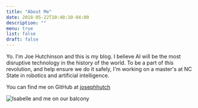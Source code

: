 ```yaml
---
title: "About Me"
date: 2018-05-22T10:40:10-04:00
description: ""
menu: true
list: false
draft: false
---
```


Yo. I'm Joe Hutchinson and this is my blog. I believe AI will be the most disruptive technology in the history of the world.  To be a part of this revolution, and help ensure we do it safely, I'm working on a master's at NC State in robotics and artificial intelligence.

You can find me on GitHub at [josephhutch](https://github.com/josephhutch/)

![Isabelle and me on our balcony](/img/me.jpg "Me and Isabelle")
